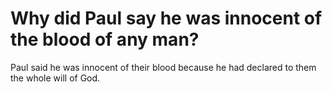 # Why did Paul say he was innocent of the blood of any man?

Paul said he was innocent of their blood because he had declared to them the whole will of God.
